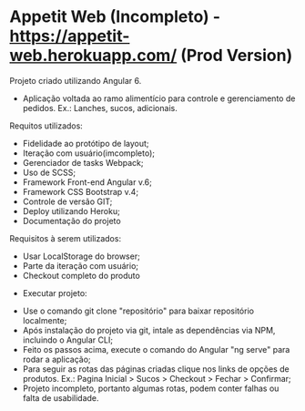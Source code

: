 # Appetit Web (Incompleto) - https://appetit-web.herokuapp.com/ (Prod Version)
Projeto criado utilizando Angular 6.

* Aplicação voltada ao ramo alimentício para controle e gerenciamento de pedidos. Ex.: Lanches, sucos, adicionais.

Requitos utilizados:
- Fidelidade ao protótipo de layout;
- Iteração com usuário(imcompleto);
- Gerenciador de tasks Webpack;
- Uso de SCSS;
- Framework Front-end Angular v.6;
- Framework CSS Bootstrap v.4;
- Controle de versão GIT;
- Deploy utilizando Heroku;
- Documentação do projeto

Requisitos à serem utilizados:
- Usar LocalStorage do browser;
- Parte da iteração com usuário;
- Checkout completo do produto

* Executar projeto:
- Use o comando git clone "repositório" para baixar repositório localmente;
- Após instalação do projeto via git, intale as dependências via NPM, incluindo o Angular CLI;
- Feito os passos acima, execute o comando do Angular "ng serve" para rodar a aplicação;
- Para seguir as rotas das páginas criadas clique nos links de opções de produtos. Ex.: Pagina Inicial > Sucos > Checkout > Fechar > Confirmar;
- Projeto incompleto, portanto algumas rotas, podem conter falhas ou falta de usabilidade.
